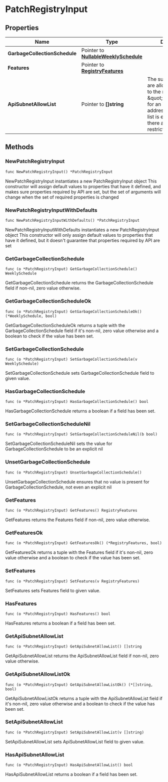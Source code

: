 # PatchRegistryInput

## Properties

|Name | Type | Description | Notes|
|------------ | ------------- | ------------- | -------------|
|**GarbageCollectionSchedule** | Pointer to [**NullableWeeklySchedule**](WeeklySchedule.md) |  | [optional] |
|**Features** | Pointer to [**RegistryFeatures**](RegistryFeatures.md) |  | [optional] |
|**ApiSubnetAllowList** | Pointer to **[]string** | The subnet CIDRs that are allowed to connect to the registry.  Specify \&quot;a.b.c.d/32\&quot; for an individual IP address.\\ __Note__: If this list is empty or not set, there are no restrictions.  | [optional] |

## Methods

### NewPatchRegistryInput

`func NewPatchRegistryInput() *PatchRegistryInput`

NewPatchRegistryInput instantiates a new PatchRegistryInput object
This constructor will assign default values to properties that have it defined,
and makes sure properties required by API are set, but the set of arguments
will change when the set of required properties is changed

### NewPatchRegistryInputWithDefaults

`func NewPatchRegistryInputWithDefaults() *PatchRegistryInput`

NewPatchRegistryInputWithDefaults instantiates a new PatchRegistryInput object
This constructor will only assign default values to properties that have it defined,
but it doesn't guarantee that properties required by API are set

### GetGarbageCollectionSchedule

`func (o *PatchRegistryInput) GetGarbageCollectionSchedule() WeeklySchedule`

GetGarbageCollectionSchedule returns the GarbageCollectionSchedule field if non-nil, zero value otherwise.

### GetGarbageCollectionScheduleOk

`func (o *PatchRegistryInput) GetGarbageCollectionScheduleOk() (*WeeklySchedule, bool)`

GetGarbageCollectionScheduleOk returns a tuple with the GarbageCollectionSchedule field if it's non-nil, zero value otherwise
and a boolean to check if the value has been set.

### SetGarbageCollectionSchedule

`func (o *PatchRegistryInput) SetGarbageCollectionSchedule(v WeeklySchedule)`

SetGarbageCollectionSchedule sets GarbageCollectionSchedule field to given value.

### HasGarbageCollectionSchedule

`func (o *PatchRegistryInput) HasGarbageCollectionSchedule() bool`

HasGarbageCollectionSchedule returns a boolean if a field has been set.

### SetGarbageCollectionScheduleNil

`func (o *PatchRegistryInput) SetGarbageCollectionScheduleNil(b bool)`

 SetGarbageCollectionScheduleNil sets the value for GarbageCollectionSchedule to be an explicit nil

### UnsetGarbageCollectionSchedule
`func (o *PatchRegistryInput) UnsetGarbageCollectionSchedule()`

UnsetGarbageCollectionSchedule ensures that no value is present for GarbageCollectionSchedule, not even an explicit nil
### GetFeatures

`func (o *PatchRegistryInput) GetFeatures() RegistryFeatures`

GetFeatures returns the Features field if non-nil, zero value otherwise.

### GetFeaturesOk

`func (o *PatchRegistryInput) GetFeaturesOk() (*RegistryFeatures, bool)`

GetFeaturesOk returns a tuple with the Features field if it's non-nil, zero value otherwise
and a boolean to check if the value has been set.

### SetFeatures

`func (o *PatchRegistryInput) SetFeatures(v RegistryFeatures)`

SetFeatures sets Features field to given value.

### HasFeatures

`func (o *PatchRegistryInput) HasFeatures() bool`

HasFeatures returns a boolean if a field has been set.

### GetApiSubnetAllowList

`func (o *PatchRegistryInput) GetApiSubnetAllowList() []string`

GetApiSubnetAllowList returns the ApiSubnetAllowList field if non-nil, zero value otherwise.

### GetApiSubnetAllowListOk

`func (o *PatchRegistryInput) GetApiSubnetAllowListOk() (*[]string, bool)`

GetApiSubnetAllowListOk returns a tuple with the ApiSubnetAllowList field if it's non-nil, zero value otherwise
and a boolean to check if the value has been set.

### SetApiSubnetAllowList

`func (o *PatchRegistryInput) SetApiSubnetAllowList(v []string)`

SetApiSubnetAllowList sets ApiSubnetAllowList field to given value.

### HasApiSubnetAllowList

`func (o *PatchRegistryInput) HasApiSubnetAllowList() bool`

HasApiSubnetAllowList returns a boolean if a field has been set.


